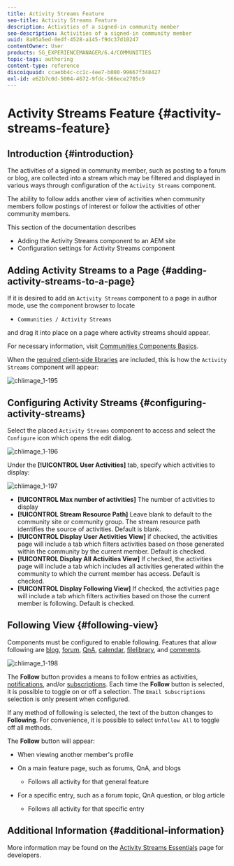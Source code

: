 ```yaml
---
title: Activity Streams Feature
seo-title: Activity Streams Feature
description: Activities of a signed-in community member
seo-description: Activities of a signed-in community member
uuid: 8a05a5ed-0edf-4528-a145-f9dc37d10247
contentOwner: User
products: SG_EXPERIENCEMANAGER/6.4/COMMUNITIES
topic-tags: authoring
content-type: reference
discoiquuid: ccaebb4c-cc1c-4ee7-b080-99667f348427
exl-id: e62b7c0d-5004-4672-9fdc-566ece2785c9
---
```

# Activity Streams Feature {#activity-streams-feature}

## Introduction {#introduction}

The activities of a signed in community member, such as posting to a forum or blog, are collected into a stream which may be filtered and displayed in various ways through configuration of the `Activity Streams` component.

The ability to follow adds another view of activities when community members follow postings of interest or follow the activities of other community members.

This section of the documentation describes

* Adding the Activity Streams component to an AEM site
* Configuration settings for Activity Streams component

## Adding Activity Streams to a Page {#adding-activity-streams-to-a-page}

If it is desired to add an `Activity Streams` component to a page in author mode, use the component browser to locate

* `Communities / Activity Streams`

and drag it into place on a page where activity streams should appear.

For necessary information, visit [Communities Components Basics](basics.md).

When the [required client-side libraries](essentials-activities.md#essentials-for-client-side) are included, this is how the `Activity Streams` component will appear:

![chlimage_1-195](assets/chlimage_1-195.png)

## Configuring Activity Streams {#configuring-activity-streams}

Select the placed `Activity Streams` component to access and select the `Configure` icon which opens the edit dialog.

![chlimage_1-196](assets/chlimage_1-196.png)

Under the **[!UICONTROL User Activities]** tab, specify which activities to display:

![chlimage_1-197](assets/chlimage_1-197.png)

* **[!UICONTROL Max number of activities]** 
  The number of activities to display
* **[!UICONTROL Stream Resource Path]** 
  Leave blank to default to the community site or community group. The stream resource path identifies the source of activities. Default is blank.
* **[!UICONTROL Display User Activities View]** 
  if checked, the activities page will include a tab which filters activities based on those generated within the community by the current member. Default is checked.
* **[!UICONTROL Display All Activities View]** 
  If checked, the activities page will include a tab which includes all activities generated within the community to which the current member has access. Default is checked.
* **[!UICONTROL Display Following View]** 
  If checked, the activities page will include a tab which filters activities based on those the current member is following. Default is checked.

## Following View {#following-view}

Components must be configured to enable following. Features that allow following are [blog](blog-feature.md), [forum](forum.md), [QnA](working-with-qna.md), [calendar](calendar.md), [filelibrary](file-library.md), and [comments](comments.md).

![chlimage_1-198](assets/chlimage_1-198.png)

The **Follow** button provides a means to follow entries as activities, [notifications](notifications.md), and/or [subscriptions](subscriptions.md). Each time the **Follow** button is selected, it is possible to toggle on or off a selection. The `Email Subscriptions` selection is only present when configured.

If any method of following is selected, the text of the button changes to **Following**. For convenience, it is possible to select `Unfollow All` to toggle off all methods.

The **Follow** button will appear:

* When viewing another member's profile
* On a main feature page, such as forums, QnA, and blogs
  * Follows all activity for that general feature

* For a specific entry, such as a forum topic, QnA question, or blog article
  * Follows all activity for that specific entry

## Additional Information {#additional-information}

More information may be found on the [Activity Streams Essentials](essentials-activities.md) page for developers.
